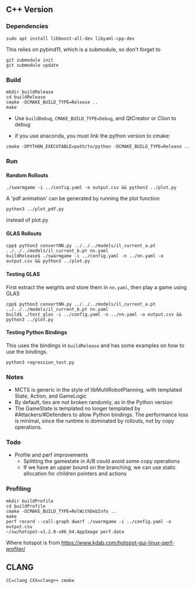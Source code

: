 ## C++ Version

### Dependencies

```
sudo apt install libboost-all-dev libyaml-cpp-dev
```

This relies on pybind11, which is a submodule, so don't forget to

```
git submodule init 
git submodule update
```

### Build

```
mkdir buildRelease
cd buildRelease
cmake -DCMAKE_BUILD_TYPE=Release ..
make
```

* Use `buildDebug`, `CMAKE_BUILD_TYPE=Debug`, and QtCreator or Clion to debug

* if you use anaconda, you must link the python version to cmake:
```
cmake -DPYTHON_EXECUTABLE=path/to/python -DCMAKE_BUILD_TYPE=Release ..
```

### Run

#### Random Rollouts

```
./swarmgame -i ../config.yaml -o output.csv && python3 ../plot.py
```
A 'pdf animation' can be generated by running the plot function
```
python3 ../plot_pdf.py
```
instead of plot.py

#### GLAS Rollouts

```
cpp$ python3 convertNN.py ../../../models/il_current_a.pt ../../../models/il_current_b.pt nn.yaml
buildRelease$ ./swarmgame -i ../config.yaml -n ../nn.yaml -o output.csv && python3 ../plot.py
```

#### Testing GLAS

First extract the weights and store them in `nn.yaml`, then play a game using GLAS
```
cpp$ python3 convertNN.py ../../../models/il_current_a.pt ../../../models/il_current_b.pt nn.yaml
build$ ./test_glas -i ../config.yaml -n ../nn.yaml -o output.csv && python3 ../plot.py
```

#### Testing Python Bindings

This uses the bindings in `buildRelease` and has some examples on how to use the bindings.

```
python3 regression_test.py
```

### Notes

* MCTS is generic in the style of libMultiRobotPlanning, with templated State, Action, and GameLogic
* By default, ties are not broken randomly, as in the Python version
* The GameState is templated no longer templated by #Attackers/#Defenders to allow Python bindings. The performance loss is minimal, since the runtime is dominated by rollouts, not by copy operations.

### Todo

* Profile and perf improvements
  * Splitting the gamestate in A/B could avoid some copy operations
  * If we have an upper bound on the branching, we can use static allocation for children pointers and actions

### Profiling

```
mkdir buildProfile
cd buildProfile
cmake -DCMAKE_BUILD_TYPE=RelWithDebInfo ..
make
perf record --call-graph dwarf ./swarmgame -i ../config.yaml -o output.csv
~/sw/hotspot-v1.2.0-x86_64.AppImage perf.data
```

Where hotspot is from https://www.kdab.com/hotspot-gui-linux-perf-profiler/

## CLANG

```
CC=clang CXX=clang++ cmake
```